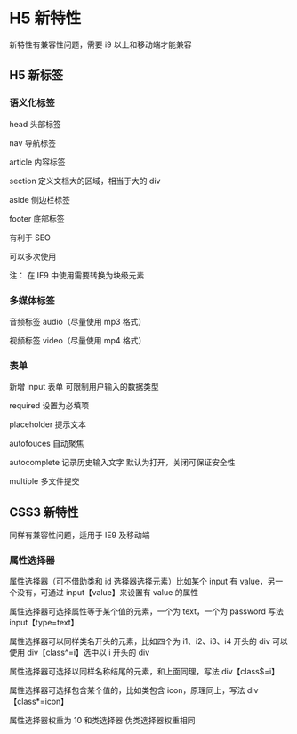 # H5 新特性

新特性有兼容性问题，需要 i9 以上和移动端才能兼容

## H5 新标签

### 语义化标签

head 头部标签

nav 导航标签

article 内容标签

section 定义文档大的区域，相当于大的 div

aside 侧边栏标签

footer 底部标签

有利于 SEO

可以多次使用

注： 在 IE9 中使用需要转换为块级元素

### 多媒体标签

音频标签 audio（尽量使用 mp3 格式）

视频标签 video（尽量使用 mp4 格式）

### 表单

新增 input 表单 可限制用户输入的数据类型

required 设置为必填项

placeholder 提示文本

autofouces 自动聚焦

autocomplete 记录历史输入文字 默认为打开，关闭可保证安全性

multiple 多文件提交

## CSS3 新特性

同样有兼容性问题，适用于 IE9 及移动端

### 属性选择器

属性选择器（可不借助类和 id 选择器选择元素）比如某个 input 有 value，另一个没有，可通过 input【value】来设置有 value 的属性

属性选择器可选择属性等于某个值的元素，一个为 text，一个为 password 写法 input【type=text】

属性选择器可以同样类名开头的元素，比如四个为 i1、i2、i3、i4 开头的 div 可以使用 div【class^=i】选中以 i 开头的 div

属性选择器可选择以同样名称结尾的元素，和上面同理，写法 div【class$=i】

属性选择器可选择包含某个值的，比如类包含 icon，原理同上，写法 div【class\*=icon】

属性选择器权重为 10 和类选择器 伪类选择器权重相同

<!--
2.结构伪类选择器

选择 ul 的第一个 li 写法 ul li ：first-child

选择最后一个写法 ul li ：last-child

选择第 n 个写法 ul li ：nth-child（n 代表第几，还可以是 even 奇数或 odd 偶数，也可以是公式 n，它会选择所有的 li）其他公式 1623937052749

first-of-type、last--of-type、nth-of-type 和上面意义相同但使用场景不同 1623937511755

3.伪元素选择器

可以用 CSS 新建标签元素

：：before 在元素前插入内容

：：after 在元素后插入内天

伪元素属于行内标签

必须有 content 属性，和标签选择器一样，权重为 1

可以做字体图标

伪元素清除浮动

移动端
移动端浏览器主要是 webkit 内核

viewport 视口

手动添加 meta 标签

meta name = "viewport"
content="width=device-width 宽度等于设备的宽度 user-scalable=no 限制用户缩放 initial-scale1 初始比例缩放 maximum-scale=1 最大缩放 minimum-scale=1 最小缩放“
PC 端 1px 为 1 物理像素

移动端每种设备物理像素比不一样，在 iPhone8 内是两倍

通常会使用倍图来设计，具体几倍看公司的需求，准备一个比样式图大几倍的图片，较多的二倍图

背景图大小通过 background-size 设定，除了像素之外还有 cover，将整个盒子盖住，contain，将宽度或高度适应盒子，含有空白区域

常见布局：单独制作移动端页面和响应式布局

移动端初始化使用 mormalize.css

网址https://necolas.github.io/normalize.css/

清除高亮：-webkit-tap-highlight-cokor：transparent 设置为透明

给输入框定义样式-webkit-appearance：none

禁止长按弹出菜单：img，a{-webkit-touch-callout：none}

单独制作移动端页面

1、流式布局（百分比布局）

2、flex 弹性布局

3、less+rem+媒体查询布局

4、混合布局

响应式页面

1、媒体查询

2.bootstarp 框架

流式布局（百分比布局）
将宽度设置为百分比，随着屏幕宽度变化

设置最大和最小宽度，保证内容在合理范围

一般最小设置为 320px

二倍精灵图先缩放为一半，然后测量图片位置，最后将 background-size 将整张图缩小一半

flex 布局(弹性布局)
父盒子设置 flex 后，子盒子的 float、clear 和 align 都将失效，通过给父元素设置 flex 属性来控制子盒子的排列方式和位置

固定定位和父元素无关，它以屏幕为准

常用父项属性
flex-direction 设置主轴方向

row 默认为即 x 轴

row-reverse 翻转 x 轴

column 为 y 轴

column-reverse 翻转 y 轴

justify-content 设置主轴上的排列方式（先确定主轴的方向）

默认为 flex-start 从左到右

flex-end 从右到左

center 居中对齐

space-around 平均分配空间

space-between 先两边贴边再平分剩余空间

flex-wrap 设置子元素是否换行

nowrap 默认不换行，如果放不下会强行缩小子元素的宽度

wrap，设置换行

align-items 设置侧轴的排列方式（单行）

flex-start 上部

center 居中

flex-end 底部

stretch 拉伸

align-content 设置多行的排列方式，前提是先换行，单行无效果

flex-start 整体从头对齐

center 整体居中

flex-end 从尾对齐

space-around 平分空间

space-between 两边贴边，其余平分

stretch 拉伸

flex-flow 为主轴方向和是否换行 direction 和 wrap

如果要实现水平和垂直居中对齐设置 justify-content 和 align-items 为 center 即可

常用子项属性
flex 设置子项的份数，分配父盒子剩余空间（可以是 1 也可以是百分比）

align-self 控制自己在侧轴的位置，可覆盖 align-items 属性

order 可控制排列位置和 z-index 一样，默认为 0

rem 布局
rem 是单位

首先明确 em 是缩进用的，相对于父元素的字体大小

而 rem 是相对于 html 的字体大小，如果将 html 的字体设置为 12px,2rem 则为 24px

媒体查询
@media 可以针对不同的屏幕尺寸设置不同的样式

@media screen（媒体类型，还可以是 all）and （max-width：800px）{}在最大屏幕宽度是即小于 800px 时使用这个样式，也可将 max 改为 min

@media screen and (max-width: 300px) {
body {
　　 background-color:lightblue;
}
}
可以直接在 link 引入 css 时判断屏幕尺寸从而引入不同的 css

media="screen and (min-width:320px)"

less 基础
less 是一种 css 扩展语言 还有 sass、stylus 皆为 css 预处理语言

less 需要编译为 css 文件才能被 html 使用，使用 ease less 插件可自动转换

less 变量
@变量名：值；大小写敏感且不能以数字开头

之后调用变量名即可

less 嵌套
less 嵌套将子元素样式直接写在父元素里面

如果是伪类选择器、伪元素选择器只需要加&符号

.header{
.a{
}
}
less 运算

```
可用+ - / \* 进行运算，除法要加括号才能运算，符号左右要有空格

如果两个数只有一个有单位则结果就是那个单位，如果有两个单位则以第一个值的单位为准

rem 适配方案
rem 基本以 750px 为准，最小为 320px

将屏幕划分不同的份数，可以是 10 份、15 份、20 份，比如 15 份，则 html 的 font-size 为 50px，页面的元素的基本以 50 为基础

flexible.js
不需要写媒体查询，引用 js 来计算

cssrem 插件
cssrem 可以将 px 装换为 rem

在使用之前要先设置 cssrootfont（默认为 16px）改为设计稿大小

slide 插件
slidesperview：显示的盒子个数，可以是小数

spacebetween：两个盒子间距

centeredslides：是否居中

用沙盒函数写 js 双括号，多个滑动需要不同的 class 类名

响应式布局
原理是通过媒体查询来适配不同设备，响应式布局通过父级元素改变来控制子元素排列（即 container 类，container-fluid 为流式布局）基于 Twitter，react 是基于 facebook 的

超小屏幕：小于 768px 宽度 100%

小屏平板：768-992 宽度 750px

中等屏幕：992-1200 宽度 970px

大屏幕：1200+ 宽度 1170px

bootstrap 框架
网址：https://v3.bootcss.com/，可直接查看文档

content=“IE=edge”要求以 id 溜浏览器最高内核渲染

if lt IE 9

解决 ie9 以下浏览器对 h5 新表情和 css 新特性不识别的问题（条件注释，只有 ie 浏览器能识别）

可以用自己写的样式覆盖原来的样式

栅格系统，将页面划分为等宽的列，无论系统屏幕多宽都会划分为 12 列，它不是栅格整个页面，而是栅格 container

要栅格需要添加类前缀，后面跟份数

最小的.col-xs-

小屏.col-sm-

中等 .col-md-

大屏.col-lg-

如果刚好等于 12 则占一行，小于有留白，多余的则那部分另起一行

每一列默认有 15px 的 padding

可以写多类名，col-lg-3，col-md-4，这样同时给类名可以在不同屏幕尺寸展示不同的列数

bootstrap 嵌套

可以再 bootstrap 里面进行再嵌套，将子类分为 12 等份，嵌套前需要再加一个 row，可以清除默认的 padding 值，还能将高度改为和父元素一样高

列偏移

.col-md-offset-可以进行偏移，将偏移的数字写在后面即可，本质是加左边的 margin 值

列排序

.col-md-push- 向右推

.col-md-pull- 向左拉

响应式

通过设置 hidden 隐藏部分列与之相反的为 visible

.hidden-xs 隐藏最小屏

.hidden-sm 隐藏小屏

.hidden-md 隐藏中屏

.hidden-lg 隐藏大屏

bootstrap 内有清除浮动，改颜色，标题等，可以直接去调用样式

vw vh 布局
vw,vh 是相对单位，就可以不用媒体查询

vw：viewport width 1vw=1/100 视口宽度，即浏览器窗口为 1000px 时，1vw=10px

vh：viewport height 1vw=1/100 视口高度

和百分比的区别是，百分比是相对父元素的，vw、vh 则是对于视口单位

开发中比较多用 vw，（vh 较少用，因为要等比例缩放）

查看是否兼容 caniusse.com

设置 less 的导出路径“out”：“../css/”

插件 px2vw，扩展设置，将默认宽度改为设计稿大小 -->

```-->

```
